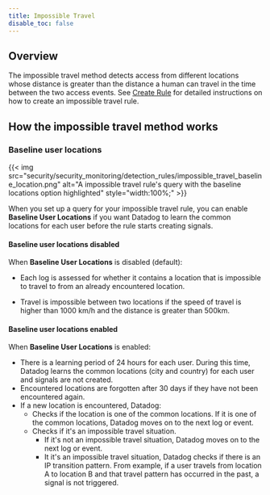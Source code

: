 ```yaml
---
title: Impossible Travel
disable_toc: false
---
```


## Overview

The impossible travel method detects access from different locations whose distance is greater than the distance a human can travel in the time between the two access events. See [Create Rule][1] for detailed instructions on how to create an impossible travel rule.

## How the impossible travel method works

### Baseline user locations

{{< img src="security/security_monitoring/detection_rules/impossible_travel_baseline_location.png" alt="A impossible travel rule's query with the baseline locations option highlighted" style="width:100%;" >}}

When you set up a query for your impossible travel rule, you can enable **Baseline User Locations** if you want Datadog to learn the common locations for each user before the rule starts creating signals.

#### Baseline user locations disabled

When **Baseline User Locations** is disabled (default):

- Each log is assessed for whether it contains a location that is impossible to travel to from an already encountered location.

- Travel is impossible between two locations if the speed of travel is higher than 1000 km/h and the distance is greater than 500km.

#### Baseline user locations enabled

When **Baseline User Locations** is enabled:

- There is a learning period of 24 hours for each user. During this time, Datadog learns the common locations (city and country) for each user and signals are not created.
- Encountered locations are forgotten after 30 days if they have not been encountered again.
- If a new location is encountered, Datadog:
    - Checks if the location is one of the common locations. If it is one of the common locations, Datadog moves on to the next log or event.
    - Checks if it's an impossible travel situation.
        - If it's not an impossible travel situation, Datadog moves on to the next log or event.
        - It it's an impossible travel situation, Datadog checks if there is an IP transition pattern. From example, if a user travels from location A to location B and that travel pattern has occurred in the past, a signal is not triggered.

[1]: /security/cloud_siem/detect_and_monitor/custom_detection_rules/create_rule/real_time_rule
